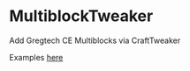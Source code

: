 # MultiblockTweaker
Add Gregtech CE Multiblocks via CraftTweaker

Examples [here](https://gist.github.com/eutropius225/27082925cb6c84bb9732e599af5fa584)
